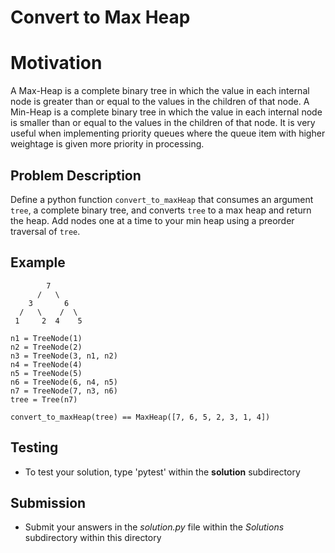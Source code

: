 # Convert to Max Heap

# Motivation
A Max-Heap is a complete binary tree in which the value in each internal node is greater than or equal to the values in the children of that node.
A Min-Heap is a complete binary tree in which the value in each internal node is smaller than or equal to the values in the children of that node.
It is very useful when implementing priority queues where the queue item with higher weightage is given more priority in processing.


## Problem Description 
Define a python function `convert_to_maxHeap` that consumes an argument `tree`, a complete binary tree, and converts `tree` to a max heap and return the heap. Add nodes one at a time to your min heap using a preorder traversal of `tree`.


## Example 
```
        7
      /   \
    3       6
  /   \    /  \
 1     2  4    5

n1 = TreeNode(1)
n2 = TreeNode(2)
n3 = TreeNode(3, n1, n2)
n4 = TreeNode(4)
n5 = TreeNode(5)
n6 = TreeNode(6, n4, n5)
n7 = TreeNode(7, n3, n6)
tree = Tree(n7)

convert_to_maxHeap(tree) == MaxHeap([7, 6, 5, 2, 3, 1, 4])
```

## Testing
* To test your solution, type 'pytest' within the **solution** subdirectory

## Submission
* Submit your answers in the *solution.py* file within the *Solutions* subdirectory within this directory